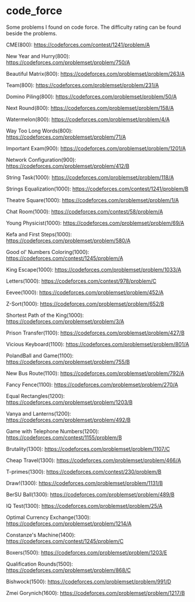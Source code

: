 # code_force
Some problems I found on code force. The difficulty rating can be found beside the problems.


CME(800): https://codeforces.com/contest/1241/problem/A

New Year and Hurry(800): https://codeforces.com/problemset/problem/750/A

Beautiful Matrix(800): https://codeforces.com/problemset/problem/263/A

Team(800): https://codeforces.com/problemset/problem/231/A

Domino Piling(800): https://codeforces.com/problemset/problem/50/A 

Next Round(800): https://codeforces.com/problemset/problem/158/A

Watermelon(800): https://codeforces.com/problemset/problem/4/A

Way Too Long Words(800): https://codeforces.com/problemset/problem/71/A

Important Exam(900): https://codeforces.com/problemset/problem/1201/A

Network Configuration(900): https://codeforces.com/problemset/problem/412/B

String Task(1000): https://codeforces.com/problemset/problem/118/A

Strings Equalization(1000): https://codeforces.com/contest/1241/problem/B

Theatre Square(1000): https://codeforces.com/problemset/problem/1/A

Chat Room(1000): https://codeforces.com/contest/58/problem/A

Young Physicist(1000): https://codeforces.com/problemset/problem/69/A

Kefa and First Steps(1000): https://codeforces.com/problemset/problem/580/A

Good ol' Numbers Coloring(1000): https://codeforces.com/contest/1245/problem/A

King Escape(1000): https://codeforces.com/problemset/problem/1033/A

Letters(1000): https://codeforces.com/contest/978/problem/C

Eevee(1000): https://codeforces.com/problemset/problem/452/A

Z-Sort(1000): https://codeforces.com/problemset/problem/652/B

Shortest Path of the King(1000): https://codeforces.com/problemset/problem/3/A

Prison Transfer(1100): https://codeforces.com/problemset/problem/427/B

Vicious Keyboard(1100): https://codeforces.com/problemset/problem/801/A

PolandBall and Game(1100): https://codeforces.com/problemset/problem/755/B

New Bus Route(1100): https://codeforces.com/problemset/problem/792/A

Fancy Fence(1100): https://codeforces.com/problemset/problem/270/A

Equal Rectangles(1200): https://codeforces.com/problemset/problem/1203/B

Vanya and Lanterns(1200): https://codeforces.com/problemset/problem/492/B

Game with Telephone Numbers(1200): https://codeforces.com/contest/1155/problem/B

Brutality(1300): https://codeforces.com/problemset/problem/1107/C

Cheap Travel(1300): https://codeforces.com/problemset/problem/466/A

T-primes(1300): https://codeforces.com/contest/230/problem/B

Draw!(1300): https://codeforces.com/problemset/problem/1131/B

BerSU Ball(1300): https://codeforces.com/problemset/problem/489/B

IQ Test(1300): https://codeforces.com/problemset/problem/25/A

Optimal Currency Exchange(1300): https://codeforces.com/problemset/problem/1214/A

Constanze's Machine(1400): https://codeforces.com/contest/1245/problem/C

Boxers(1500): https://codeforces.com/problemset/problem/1203/E

Qualification Rounds(1500): https://codeforces.com/problemset/problem/868/C

Bishwock(1500): https://codeforces.com/problemset/problem/991/D

Zmei Gorynich(1600): https://codeforces.com/problemset/problem/1217/B
